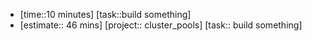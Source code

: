 - [time::10 minutes]  [task::build something] 
-  [estimate:: 46 mins] [project:: cluster_pools] [task:: build something] 
